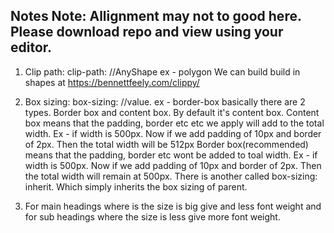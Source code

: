 Notes
Note: Allignment may not to good here. Please download repo and view using your editor.
-------
1) Clip path: clip-path: //AnyShape ex - polygon
   We can build build in shapes at https://bennettfeely.com/clippy/

2) Box sizing: box-sizing: //value. ex - border-box
   basically there are 2 types. Border box and content box. By default it's content box.
   Content box means that the padding, border etc etc we apply will add to the total width.
   Ex - if width is 500px. Now if we add padding of 10px and border of 2px. Then the total width will be 512px
   Border box(recommended) means that the padding, border etc wont be added to toal width.
   Ex - if width is 500px. Now if we add padding of 10px and border of 2px. Then the total width will remain at 500px.
   There is another called box-sizing: inherit. Which simply inherits the box sizing of parent.

3) For main headings where is the size is big give and less font weight and for sub headings where the 
   size is less give more font weight. 
